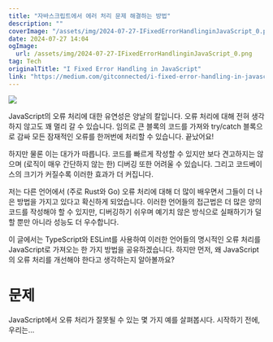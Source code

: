 ```yaml
---
title: "자바스크립트에서 에러 처리 문제 해결하는 방법"
description: ""
coverImage: "/assets/img/2024-07-27-IFixedErrorHandlinginJavaScript_0.png"
date: 2024-07-27 14:04
ogImage: 
  url: /assets/img/2024-07-27-IFixedErrorHandlinginJavaScript_0.png
tag: Tech
originalTitle: "I Fixed Error Handling in JavaScript"
link: "https://medium.com/gitconnected/i-fixed-error-handling-in-javascript-4e3c1a28a292"
---
```




![](/assets/img/2024-07-27-IFixedErrorHandlinginJavaScript_0.png)

JavaScript의 오류 처리에 대한 유연성은 양날의 칼입니다. 오류 처리에 대해 전혀 생각하지 않고도 꽤 멀리 갈 수 있습니다. 임의로 큰 블록의 코드를 가져와 try/catch 블록으로 감싸 모든 잠재적인 오류를 한꺼번에 처리할 수 있습니다. 끝났어요!

하지만 물론 이는 대가가 따릅니다. 코드를 빠르게 작성할 수 있지만 보다 견고하지는 않으며 (로직이 매우 간단하지 않는 한) 디버깅 또한 어려울 수 있습니다. 그리고 코드베이스의 크기가 커질수록 이러한 효과가 더 커집니다.

저는 다른 언어에서 (주로 Rust와 Go) 오류 처리에 대해 더 많이 배우면서 그들이 더 나은 방법을 가지고 있다고 확신하게 되었습니다. 이러한 언어들의 접근법은 더 많은 양의 코드를 작성해야 할 수 있지만, 디버깅하기 쉬우며 예기치 않은 방식으로 실패하기가 덜할 뿐만 아니라 성능도 더 우수합니다.


<div class="content-ad"></div>

이 글에서는 TypeScript와 ESLint를 사용하여 이러한 언어들의 명시적인 오류 처리를 JavaScript로 가져오는 한 가지 방법을 공유하겠습니다. 하지만 먼저, 왜 JavaScript의 오류 처리를 개선해야 한다고 생각하는지 알아볼까요?

# 문제

JavaScript에서 오류 처리가 잘못될 수 있는 몇 가지 예를 살펴봅시다. 시작하기 전에, 우리는...